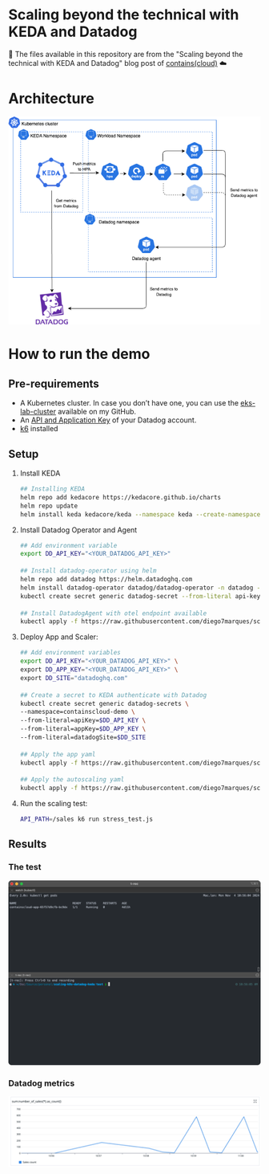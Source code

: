# Scaling beyond the technical with KEDA and Datadog

📄 The files available in this repository are from the "Scaling beyond the technical with KEDA and Datadog" blog post of [contains(cloud)](https://containscloud.com/) ☁️

# Architecture
![architecture](./images/architecture.png)

# How to run the demo

## Pre-requirements
* A Kubernetes cluster. In case you don’t have one, you can use the [eks-lab-cluster](https://github.com/diego7marques/eks-lab-cluster) available on my GitHub.
* An [API and Application Key](https://docs.datadoghq.com/account_management/api-app-keys/) of your Datadog account.
* [k6](https://k6.io/) installed 

## Setup
1. Install KEDA
    ```sh
    ## Installing KEDA
    helm repo add kedacore https://kedacore.github.io/charts
    helm repo update
    helm install keda kedacore/keda --namespace keda --create-namespace
    ```

2. Install Datadog Operator and Agent
    ```sh
    ## Add environment variable
    export DD_API_KEY="<YOUR_DATADOG_API_KEY>"

    ## Install datadog-operator using helm
    helm repo add datadog https://helm.datadoghq.com
    helm install datadog-operator datadog/datadog-operator -n datadog --create-namespace
    kubectl create secret generic datadog-secret --from-literal api-key=$DD_API_KEY -n datadog

    ## Install DatadogAgent with otel endpoint available
    kubectl apply -f https://raw.githubusercontent.com/diego7marques/scaling-k8s-datadog-keda/refs/heads/main/k8s/datadog/datadog-agent.yaml
    ```

3. Deploy App and Scaler:
    ```sh
    ## Add environment variables
    export DD_API_KEY="<YOUR_DATADOG_API_KEY>" \
    export DD_APP_KEY="<YOUR_DATADOG_API_KEY>" \
    export DD_SITE="datadoghq.com"

    ## Create a secret to KEDA authenticate with Datadog
    kubectl create secret generic datadog-secrets \
    --namespace=containscloud-demo \
    --from-literal=apiKey=$DD_API_KEY \
    --from-literal=appKey=$DD_APP_KEY \
    --from-literal=datadogSite=$DD_SITE

    ## Apply the app yaml
    kubectl apply -f https://raw.githubusercontent.com/diego7marques/scaling-k8s-datadog-keda/refs/heads/main/app/manifests/app.yaml

    ## Apply the autoscaling yaml
    kubectl apply -f https://raw.githubusercontent.com/diego7marques/scaling-k8s-datadog-keda/refs/heads/main/app/manifests/autoscaling.yaml
    ```

4. Run the scaling test:
    ```sh
    API_PATH=/sales k6 run stress_test.js
    ```

## Results
### The test

![architecture](./images/test.gif)

### Datadog metrics
![datadog](./images/datadog-metrics.png)
